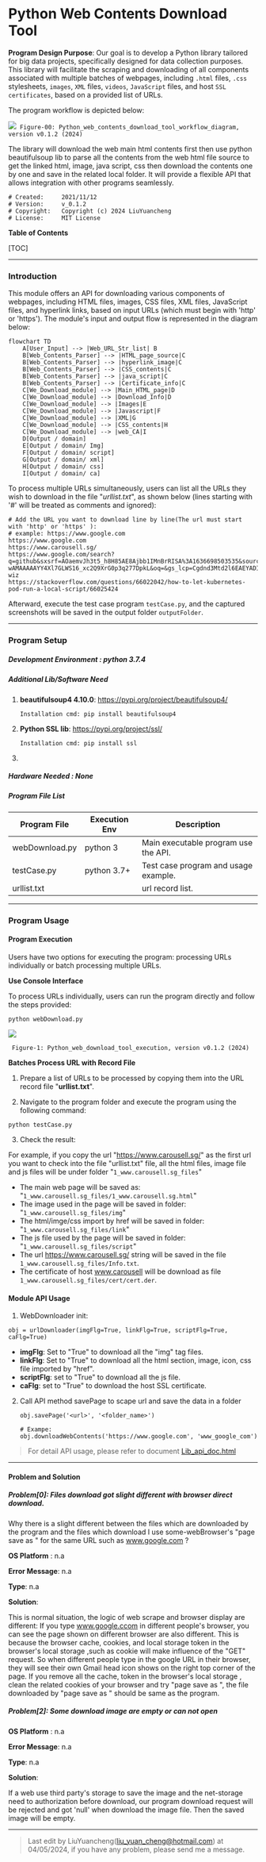 # Python Web Contents Download Tool

**Program Design Purpose**: Our goal is to develop a Python library tailored for big data projects, specifically designed for data collection purposes. This library will facilitate the scraping and downloading of all components associated with multiple batches of webpages, including `.html` files, `.css` stylesheets, `images`, `XML` files, `videos`, `JavaScript` files, and host `SSL certificates`, based on a provided list of URLs.

The program workflow is depicted below:

![](doc/img/downloader.png)` Figure-00: Python_web_contents_download_tool_workflow_diagram, version v0.1.2 (2024)`

The library will download the web main html contents first then use python beautifulsoup lib to parse all the contents from the web html file source to get the linked html, image, java script, css then download the contents one by one and save in the related local folder.  It will provide a flexible API that allows integration with other programs seamlessly.

```
# Created:     2021/11/12
# Version:     v_0.1.2
# Copyright:   Copyright (c) 2024 LiuYuancheng
# License:     MIT License 
```

**Table of Contents**

[TOC]

------

### Introduction 

This module offers an API for downloading various components of webpages, including HTML files, images, CSS files, XML files, JavaScript files, and hyperlink links, based on input URLs (which must begin with 'http' or 'https'). The module's input and output flow is represented in the diagram below:

```mermaid
flowchart TD
	A[User_Input] --> |Web_URL_Str_list| B
	B[Web_Contents_Parser] --> |HTML_page_source|C
	B[Web_Contents_Parser] --> |hyperlink_image|C
	B[Web_Contents_Parser] --> |CSS_contents|C
	B[Web_Contents_Parser] --> |java_script|C
	B[Web_Contents_Parser] --> |Certificate_info|C
	C[We_Download_module] --> |Main_HTML_page|D
	C[We_Download_module] --> |Download_Info|D
	C[We_Download_module] --> |Images|E
	C[We_Download_module] --> |Javascript|F
	C[We_Download_module] --> |XML|G
	C[We_Download_module] --> |CSS_contents|H
	C[We_Download_module] --> |web_CA|I
	D[Output / domain]
	E[Output / domain/ Img]
	F[Output / domain/ script]
	G[Output / domain/ xml]
	H[Output / domain/ css]
	I[Output / domain/ ca]
```

To process multiple URLs simultaneously, users can list all the URLs they wish to download in the file "*urllist.txt*", as shown below (lines starting with '#' will be treated as comments and ignored):

```
# Add the URL you want to download line by line(The url must start with 'http' or 'https' ):
# example: https://www.google.com
https://www.google.com
https://www.carousell.sg/
https://www.google.com/search?q=github&sxsrf=AOaemvJh3t5_h8H85AE8Ajbb1IMnBrRISA%3A1636698503535&source=hp&ei=hwmOYY6mHdGkqtsPq8S9sAY&iflsig=ALs-wAMAAAAAYY4Xl7GLWS16_xc2Q9XrG0p3q277DpkL&oq=&gs_lcp=Cgdnd3Mtd2l6EAEYADIHCCMQ6gIQJzIHCCMQ6gIQJzIHCCMQ6gIQJzIHCCMQ6gIQJzIHCCMQ6gIQJzIHCCMQ6gIQJzINCC4QxwEQowIQ6gIQJzIHCCMQ6gIQJzIHCCMQ6gIQJzIHCCMQ6gIQJ1AAWABgjgdoAXAAeACAAQCIAQCSAQCYAQCwAQo&sclient=gws-wiz
https://stackoverflow.com/questions/66022042/how-to-let-kubernetes-pod-run-a-local-script/66025424
```

Afterward, execute the test case program `testCase.py`, and the captured screenshots will be saved in the output folder `outputFolder`.



------

### Program Setup

##### Development Environment : python 3.7.4

##### Additional Lib/Software Need

1. **beautifulsoup4 4.10.0**: https://pypi.org/project/beautifulsoup4/

   ```
   Installation cmd: pip install beautifulsoup4
   ```
   
2. **Python SSL lib**: https://pypi.org/project/ssl/

   ```
   Installation cmd: pip install ssl
   ```

3. 

##### Hardware Needed : None

##### Program File List 

| Program File   | Execution Env | Description                          |
| -------------- | ------------- | ------------------------------------ |
| webDownload.py | python 3      | Main executable program use the API. |
| testCase.py    | python 3.7+   | Test case program and usage example. |
| urllist.txt    |               | url record list.                     |



------

### Program Usage



#### Program Execution 

Users have two options for executing the program: processing URLs individually or batch processing multiple URLs. 

**Use Console Interface** 

To process URLs individually, users can run the program directly and follow the steps provided:

```
python webDownload.py
```

![](doc/img/output.png)

` Figure-1: Python_web_download_tool_execution, version v0.1.2 (2024)`

**Batches Process URL with Record File** 

1. Prepare a list of URLs to be processed by copying them into the URL record file "**urllist.txt**".

2. Navigate to the program folder and execute the program using the following command:

```
python testCase.py
```

3. Check the result: 

For example, if you copy the url "https://www.carousell.sg/" as the first url you want to check into the file "urllist.txt" file, all the html files, image file and js files will be under folder "`1_www.carousell.sg_files`"

- The main web page will be saved as:  "`1_www.carousell.sg_files/1_www.carousell.sg.html`"
- The image used in the page will be saved in folder: "`1_www.carousell.sg_files/img`"
- The html/imge/css import by href will be saved in folder: "`1_www.carousell.sg_files/link`"
- The js file used by the page will be saved in folder: "`1_www.carousell.sg_files/script`"
- The url https://www.carousell.sg/ string will be saved in the file `1_www.carousell.sg_files/Info.txt`.
- The certificate of host www.carousell will be download as file `1_www.carousell.sg_files/cert/cert.der`.



#### Module API Usage

1. WebDownloader init: 

```
obj = urlDownloader(imgFlg=True, linkFlg=True, scriptFlg=True, caFlg=True)
```

- **imgFlg**: Set to "True" to download all the "img" tag files. 
- **linkFlg**: Set to "True" to download all the html section, image, icon, css file imported by  "href".
- **scriptFlg**: set to "True" to download  all the js file. 
- **caFlg**: set to "True" to download the host SSL certificate. 

2. Call API method savePage to scape url and save the data in a folder 

   ```
   obj.savePage('<url>', '<folder_name>')
   
   # Exampe:
   obj.downloadWebContents('https://www.google.com', 'www_google_com')
   ```


> For detail API usage, please refer to document [Lib_api_doc.html](Lib_api_doc.html)



------

#### Problem and Solution

##### Problem[0]: Files download got slight different with browser direct download.

Why there is a slight different between the files which are downloaded by the program and the files which download I use some-webBrowser's "page save as " for the same URL such as www.google.com ? 

**OS Platform** : n.a

**Error Message**: n.a

**Type**: n.a

**Solution**:

This is normal situation, the logic of web scrape and browser display are different: If you type www.google.ccom in different people's browser, you can see the page shown on different browser are also different. This is because the browser cache, cookies, and local storage token in the browser's local storage ,such as cookie will make influence of the "GET" request. So when different people type in the google URL in their browser, they will see their own Gmail head icon shows on the right top corner of the page. If you remove all the cache, token in the browser's local storage , clean the related cookies of your browser and try "page save as ", the file downloaded by  "page save as " should be same as the program. 



##### Problem[2]: Some download image are empty or can not open

**OS Platform** : n.a

**Error Message**: n.a

**Type**: n.a

**Solution**:

If a web use third party's storage to save the image and the net-storage need to authorization before download, our program download request will be rejected and got 'null' when download the image file. Then the saved image will be empty. 



------

> Last edit by LiuYuancheng(liu_yuan_cheng@hotmail.com) at 04/05/2024, if you have any problem, please send me a message. 

